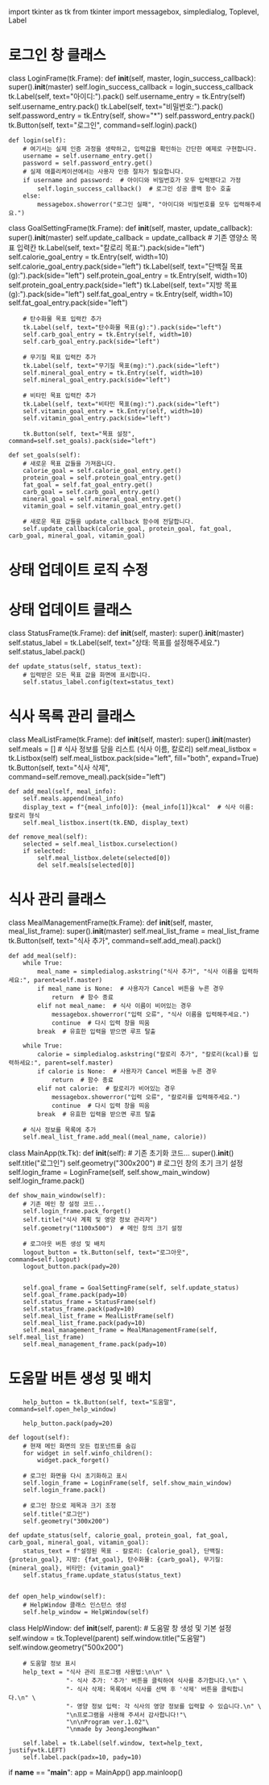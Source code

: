 
import tkinter as tk
from tkinter import messagebox, simpledialog, Toplevel, Label

# 로그인 창 클래스
class LoginFrame(tk.Frame):
    def __init__(self, master, login_success_callback):
        super().__init__(master)
        self.login_success_callback = login_success_callback
        tk.Label(self, text="아이디:").pack()
        self.username_entry = tk.Entry(self)
        self.username_entry.pack()
        tk.Label(self, text="비밀번호:").pack()
        self.password_entry = tk.Entry(self, show="*")
        self.password_entry.pack()
        tk.Button(self, text="로그인", command=self.login).pack()

    def login(self):
        # 여기서는 실제 인증 과정을 생략하고, 입력값을 확인하는 간단한 예제로 구현합니다.
        username = self.username_entry.get()
        password = self.password_entry.get()
        # 실제 애플리케이션에서는 사용자 인증 절차가 필요합니다.
        if username and password:  # 아이디와 비밀번호가 모두 입력됐다고 가정
            self.login_success_callback()  # 로그인 성공 콜백 함수 호출
        else:
            messagebox.showerror("로그인 실패", "아이디와 비밀번호를 모두 입력해주세요.")

class GoalSettingFrame(tk.Frame):
    def __init__(self, master, update_callback):
        super().__init__(master)
        self.update_callback = update_callback
        # 기존 영양소 목표 입력칸
        tk.Label(self, text="칼로리 목표:").pack(side="left")
        self.calorie_goal_entry = tk.Entry(self, width=10)
        self.calorie_goal_entry.pack(side="left")
        tk.Label(self, text="단백질 목표(g):").pack(side="left")
        self.protein_goal_entry = tk.Entry(self, width=10)
        self.protein_goal_entry.pack(side="left")
        tk.Label(self, text="지방 목표(g):").pack(side="left")
        self.fat_goal_entry = tk.Entry(self, width=10)
        self.fat_goal_entry.pack(side="left")
        
        # 탄수화물 목표 입력칸 추가
        tk.Label(self, text="탄수화물 목표(g):").pack(side="left")
        self.carb_goal_entry = tk.Entry(self, width=10)
        self.carb_goal_entry.pack(side="left")
        
        # 무기질 목표 입력칸 추가
        tk.Label(self, text="무기질 목표(mg):").pack(side="left")
        self.mineral_goal_entry = tk.Entry(self, width=10)
        self.mineral_goal_entry.pack(side="left")
        
        # 비타민 목표 입력칸 추가
        tk.Label(self, text="비타민 목표(mg):").pack(side="left")
        self.vitamin_goal_entry = tk.Entry(self, width=10)
        self.vitamin_goal_entry.pack(side="left")
        
        tk.Button(self, text="목표 설정", command=self.set_goals).pack(side="left")

    def set_goals(self):
        # 새로운 목표 값들을 가져옵니다.
        calorie_goal = self.calorie_goal_entry.get()
        protein_goal = self.protein_goal_entry.get()
        fat_goal = self.fat_goal_entry.get()
        carb_goal = self.carb_goal_entry.get()
        mineral_goal = self.mineral_goal_entry.get()
        vitamin_goal = self.vitamin_goal_entry.get()
        
        # 새로운 목표 값들을 update_callback 함수에 전달합니다.
        self.update_callback(calorie_goal, protein_goal, fat_goal, carb_goal, mineral_goal, vitamin_goal)

# 상태 업데이트 로직 수정

# 상태 업데이트 클래스
class StatusFrame(tk.Frame):
    def __init__(self, master):
        super().__init__(master)
        self.status_label = tk.Label(self, text="상태: 목표를 설정해주세요.")
        self.status_label.pack()

    def update_status(self, status_text):
        # 입력받은 모든 목표 값을 화면에 표시합니다.
        self.status_label.config(text=status_text)

# 식사 목록 관리 클래스
class MealListFrame(tk.Frame):
    def __init__(self, master):
        super().__init__(master)
        self.meals = []  # 식사 정보를 담을 리스트 (식사 이름, 칼로리)
        self.meal_listbox = tk.Listbox(self)
        self.meal_listbox.pack(side="left", fill="both", expand=True)
        tk.Button(self, text="식사 삭제", command=self.remove_meal).pack(side="left")

    def add_meal(self, meal_info):
        self.meals.append(meal_info)
        display_text = f"{meal_info[0]}: {meal_info[1]}kcal"  # 식사 이름: 칼로리 형식
        self.meal_listbox.insert(tk.END, display_text)

    def remove_meal(self):
        selected = self.meal_listbox.curselection()
        if selected:
            self.meal_listbox.delete(selected[0])
            del self.meals[selected[0]]

# 식사 관리 클래스
class MealManagementFrame(tk.Frame):
    def __init__(self, master, meal_list_frame):
        super().__init__(master)
        self.meal_list_frame = meal_list_frame
        tk.Button(self, text="식사 추가", command=self.add_meal).pack()

    def add_meal(self):
        while True:
            meal_name = simpledialog.askstring("식사 추가", "식사 이름을 입력하세요:", parent=self.master)
            if meal_name is None:  # 사용자가 Cancel 버튼을 누른 경우
                return  # 함수 종료
            elif not meal_name:  # 식사 이름이 비어있는 경우
                messagebox.showerror("입력 오류", "식사 이름을 입력해주세요.")
                continue  # 다시 입력 창을 띄움
            break  # 유효한 입력을 받으면 루프 탈출
        
        while True:
            calorie = simpledialog.askstring("칼로리 추가", "칼로리(kcal)를 입력하세요:", parent=self.master)
            if calorie is None:  # 사용자가 Cancel 버튼을 누른 경우
                return  # 함수 종료
            elif not calorie:  # 칼로리가 비어있는 경우
                messagebox.showerror("입력 오류", "칼로리를 입력해주세요.")
                continue  # 다시 입력 창을 띄움
            break  # 유효한 입력을 받으면 루프 탈출
        
        # 식사 정보를 목록에 추가
        self.meal_list_frame.add_meal((meal_name, calorie))



class MainApp(tk.Tk):
    def __init__(self):
        # 기존 초기화 코드...
        super().__init__()
        self.title("로그인")
        self.geometry("300x200")  # 로그인 창의 초기 크기 설정
        self.login_frame = LoginFrame(self, self.show_main_window)
        self.login_frame.pack()

    def show_main_window(self):
        # 기존 메인 창 설정 코드...
        self.login_frame.pack_forget()
        self.title("식사 계획 및 영양 정보 관리자")
        self.geometry("1100x500")  # 메인 창의 크기 설정

        # 로그아웃 버튼 생성 및 배치
        logout_button = tk.Button(self, text="로그아웃", command=self.logout)
        logout_button.pack(pady=20)


        self.goal_frame = GoalSettingFrame(self, self.update_status)
        self.goal_frame.pack(pady=10)
        self.status_frame = StatusFrame(self)
        self.status_frame.pack(pady=10)
        self.meal_list_frame = MealListFrame(self)
        self.meal_list_frame.pack(pady=10)
        self.meal_management_frame = MealManagementFrame(self, self.meal_list_frame)
        self.meal_management_frame.pack(pady=10)



# 도움말 버튼 생성 및 배치
        help_button = tk.Button(self, text="도움말", command=self.open_help_window)

        help_button.pack(pady=20)

    def logout(self):
        # 현재 메인 화면의 모든 컴포넌트를 숨김
        for widget in self.winfo_children():
            widget.pack_forget()
        
        # 로그인 화면을 다시 초기화하고 표시
        self.login_frame = LoginFrame(self, self.show_main_window)
        self.login_frame.pack()
        
        # 로그인 창으로 제목과 크기 조정
        self.title("로그인")
        self.geometry("300x200")

    def update_status(self, calorie_goal, protein_goal, fat_goal, carb_goal, mineral_goal, vitamin_goal):
        status_text = f"설정된 목표 - 칼로리: {calorie_goal}, 단백질: {protein_goal}, 지방: {fat_goal}, 탄수화물: {carb_goal}, 무기질: {mineral_goal}, 비타민: {vitamin_goal}"
        self.status_frame.update_status(status_text)


    def open_help_window(self):
        # HelpWindow 클래스 인스턴스 생성
        self.help_window = HelpWindow(self)




class HelpWindow:
    def __init__(self, parent):
        # 도움말 창 생성 및 기본 설정
        self.window = tk.Toplevel(parent)
        self.window.title("도움말")
        self.window.geometry("500x200")

        # 도움말 정보 표시
        help_text = "식사 관리 프로그램 사용법:\n\n" \
                    "- 식사 추가: '추가' 버튼을 클릭하여 식사를 추가합니다.\n" \
                    "- 식사 삭제: 목록에서 식사를 선택 후 '삭제' 버튼을 클릭합니다.\n" \
                    "- 영양 정보 입력: 각 식사의 영양 정보를 입력할 수 있습니다.\n" \
                    "\n프로그램을 사용해 주셔서 감사합니다!"\
                    "\n\nProgram ver.1.02"\
                    "\nmade by JeongJeongHwan"

        self.label = tk.Label(self.window, text=help_text, justify=tk.LEFT)
        self.label.pack(padx=10, pady=10)


if __name__ == "__main__":
    app = MainApp()
    app.mainloop()
